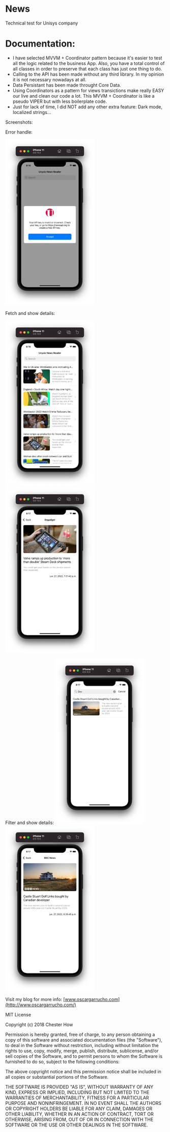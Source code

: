 # News
Technical test for Unisys company

# Documentation:
- I have selected MVVM + Coordinator pattern because it's easier to test all the logic related to the business App. Also, you have a total control of all classes in order to preserve that each class has just one thing to do.
- Calling to the API has been made without any third library. In my opinion it is not necessary nowadays at all.
- Data Persistant has been made throught Core Data.
- Using Coordinators as a pattern for views transictions make really EASY our live and clean our code a lot. This MVVM + Coordinator is like a pseudo VIPER but with less boilerplate code.
- Just for lack of time, I did NOT add any other extra feature: Dark mode,  localized strings...


Screenshots:

Error handle:

![alt tag1](images/image1.png)

Fetch and show details:

![alt tag2](images/image2.png)
![alt tag3](images/image3.png)

Filter and show details:
![alt tag4](images/image4.png)
![alt tag5](images/image5.png)


Visit my blog for more info: [www.oscargarrucho.com](http://www.oscargarrucho.com/)

MIT License

Copyright (c) 2018 Chester How

Permission is hereby granted, free of charge, to any person obtaining a copy of this software and associated documentation files (the "Software"), to deal in the Software without restriction, including without limitation the rights to use, copy, modify, merge, publish, distribute, sublicense, and/or sell copies of the Software, and to permit persons to whom the Software is furnished to do so, subject to the following conditions:

The above copyright notice and this permission notice shall be included in all copies or substantial portions of the Software.

THE SOFTWARE IS PROVIDED "AS IS", WITHOUT WARRANTY OF ANY KIND, EXPRESS OR IMPLIED, INCLUDING BUT NOT LIMITED TO THE WARRANTIES OF MERCHANTABILITY, FITNESS FOR A PARTICULAR PURPOSE AND NONINFRINGEMENT. IN NO EVENT SHALL THE AUTHORS OR COPYRIGHT HOLDERS BE LIABLE FOR ANY CLAIM, DAMAGES OR OTHER LIABILITY, WHETHER IN AN ACTION OF CONTRACT, TORT OR OTHERWISE, ARISING FROM, OUT OF OR IN CONNECTION WITH THE SOFTWARE OR THE USE OR OTHER DEALINGS IN THE SOFTWARE.
